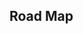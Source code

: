 ## Road Map

<iframe
  :src="$withBase('/bit-manipulation.html')"
  width="100%"
  height="800"
  frameborder="0"
  scrolling="No"
  leftmargin="0"
  topmargin="0"
/>

打怪路线：

- 模板题：191
- 位运算实现四则运算：371 -> 29 ->
- 计数：136 -> 137 -> 260
- 状态压缩表示：78 -> 847
- 编码：89 -> 393
- 补码和进制转换：476 -> 405 ->

# 位运算常用技巧

## 六种基本运算

1. 与 a & b
2. 或 a | b
3. 取反 ~a
4. 异或 a ^ b
5. 左移 <<
6. 右移 >>

## 技巧型运算

### x & -x

`lowbit`运算: `lowbit(x) = x & -x`

应用: 得到 x 的二进制表示中最右边的一个 1

负数在计算机中以补码形式来表示。

补码： 正数的补码就是其本身；负数的补码是在其原码的基础上, 符号位不变, 其余各位取反, 最后+1。 (即在反码的基础上+1)

```
000... 1010 => 10
-10 => 0101 + 1 => 111... 0110
```

### 模拟加法

`a ^ b`相当于 a 与 b 的二进制的不进位相加

配合`移位操作`可以实现加法操作

### 模拟乘以 2 的幂

`x << k` 相当于 x \* 2 的 k 次幂

### 模拟除以 2 的幂

`x >> k` 相当于 x / 2 的 k 次幂

比如：我们在使用二分算法时，获取 mid，可以 使用 `mid = l + (r - l) >> 1`

### 模拟整除判断

`(x & m) == 0` 相当于 `x % (m + 1) == 0`

我们常用 `x & 1 == 0` 来判断 `x是否是偶数`就是利用此条性质

举例：`(x & 3) == 0` 相当于 `x % 4 == 0`

### 异或运算交换两个元素

```cpp
a = a ^ b
b = a ^ b
a = a ^ b
```

### 将第 k 位置为 1(k 从 0 开始)

`x |= (1 << k)`

### 将第 k 位置为 0

`x &= ~(1 << k)`

### 判断第 k 位是不是 1

`(x >> i) & 1` 或者 `x & (1 << i)`

### 删除最后一位的 1

- `x & (x - 1)`
- `x ^ (x & -x)`

### 判断 全是 1

```
(n & (n + 1)) == 0
```
